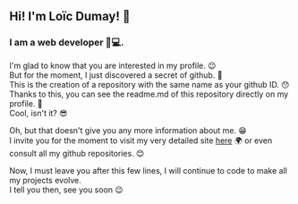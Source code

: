 ## Hi! I'm Loïc Dumay! 👋

### I am a web developer 👨💻. 

<p>I'm glad to know that you are interested in my profile. 😉
<br>But for the moment, I just discovered a secret of github. 🤔
<br>This is the creation of a repository with the same name as your github ID. 😯
<br>Thanks to this, you can see the readme.md of this repository directly on my profile. 🤩
<br>Cool, isn't it? 😎</p>

<p>Oh, but that doesn't give you any more information about me. 😁
<br>I invite you for the moment to visit my very detailed site <a target="_blank" href="https://ldumay.fr">here</a> 🌍 or even consult all my github repositories. 😊 </p>

<p>Now, I must leave you after this few lines, I will continue to code to make all my projects evolve.
<br>I tell you then, see you soon 😉</p>